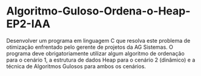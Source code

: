 # Algoritmo-Guloso-Ordena-o-Heap-EP2-IAA
Desenvolver um programa em linguagem C que resolva este problema de otimização enfrentado pelo gerente de projetos da AG Sistemas. O programa deve obrigatoriamente utilizar algum algoritmo de ordenação para o cenário 1, a estrutura de dados Heap para o cenário 2 (dinâmico) e a técnica de Algoritmos Gulosos para ambos os cenários.
